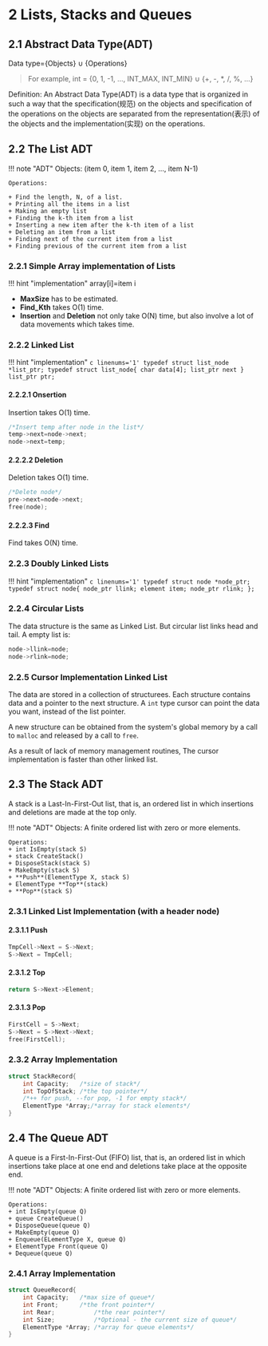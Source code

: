 # 2 Lists, Stacks and Queues
## 2.1 Abstract Data Type(ADT)
Data type={Objects} $\cup$ {Operations}

> For example, int = {0, 1, -1, ..., INT_MAX, INT_MIN} $\cup$ {+, -, *, /, %, ...}

Definition: An Abstract Data Type(ADT) is a data type that is organized in such a way that the specification(规范) on the objects and specification of the operations on the objects are separated from the representation(表示) of the objects and the implementation(实现) on the operations.
## 2.2 The List ADT
!!! note "ADT"
	Objects: (item 0, item 1, item 2, ..., item N-1)

	Operations: 

	+ Find the length, N, of a list.
	+ Printing all the items in a list
	+ Making an empty list
	+ Finding the k-th item from a list
	+ Inserting a new item after the k-th item of a list
	+ Deleting an item from a list
	+ Finding next of the current item from a list
	+ Finding previous of the current item from a list

### 2.2.1 Simple Array implementation of Lists
!!! hint "implementation"
	array[i]=item i

+ **MaxSize** has to be estimated.
+ **Find_Kth** takes O(1) time.
+ **Insertion** and **Deletion** not only take O(N) time, but also involve a lot of data movements which takes time.

### 2.2.2 Linked List
!!! hint "implementation"
	```c linenums='1'
	typedef struct list_node *list_ptr;
	typedef struct list_node{
		char data[4];
		list_ptr next
	}
	list_ptr ptr;
	```
#### 2.2.2.1 Onsertion
Insertion takes O(1) time.
```c
/*Insert temp after node in the list*/
temp->next=node->next;
node->next=temp;
```
#### 2.2.2.2 Deletion
Deletion takes O(1) time.
```c linenums='1'
/*Delete node*/
pre->next=node->next;
free(node);
```
#### 2.2.2.3 Find
Find takes O(N) time.

### 2.2.3 Doubly Linked Lists
!!! hint "implementation"
	```c linenums='1'
	typedef struct node *node_ptr;
	typedef struct node{
		node_ptr llink;
		element item;
		node_ptr rlink;
	};
	```
### 2.2.4 Circular Lists
The data structure is the same as Linked List. But circular list links head and tail.
A empty list is:
```c linenums='1'
node->llink=node;
node->rlink=node;
```
### 2.2.5 Cursor Implementation Linked List
The data are stored in a collection of structurees. Each structure contains data and a pointer to the next structure. A `int` type cursor can point the data you want, instead of the list pointer.

A new structure can be obtained from the system's global memory by a call to `malloc` and released by a call to `free`.

As a result of lack of memory management routines, The cursor implementation is faster than other linked list.

## 2.3 The Stack ADT

A stack is a Last-In-First-Out list, that is, an ordered list in which insertions and deletions are made at the top only.

!!! note "ADT"
	Objects: A finite ordered list with zero or more elements.

	Operations: 
	+ int IsEmpty(stack S)
	+ stack CreateStack()
	+ DisposeStack(stack S)
	+ MakeEmpty(stack S)
	+ **Push**(ElementType X, stack S)
	+ ElementType **Top**(stack)
	+ **Pop**(stack S)

### 2.3.1 Linked List Implementation (with a header node)

#### 2.3.1.1 Push
```c linenums='1'
TmpCell->Next = S->Next;
S->Next = TmpCell;
```
#### 2.3.1.2 Top
```c linenums='1'
return S->Next->Element;
```
#### 2.3.1.3 Pop
```c linenums='1
FirstCell = S->Next;
S->Next = S->Next->Next;
free(FirstCell);
```
### 2.3.2 Array Implementation
```c linenums='1'
struct StackRecord{
	int Capacity;	/*size of stack*/
	int TopOfStack;	/*the top pointer*/
	/*++ for push, --for pop, -1 for empty stack*/
	ElementType *Array;/*array for stack elements*/
}
```
## 2.4 The Queue ADT
A queue is a First-In-First-Out (FIFO) list, that is, an ordered list in which insertions take place at one end and deletions take place at the opposite end.

!!! note "ADT"
	Objects: A finite ordered list with zero or more elements.

	Operations: 
	+ int IsEmpty(queue Q)
	+ queue CreateQueue()
	+ DisposeQueue(queue Q)
	+ MakeEmpty(queue Q)
	+ Enqueue(ELementType X, queue Q)
	+ ElementType Front(queue Q)
	+ Dequeue(queue Q)

### 2.4.1 Array Implementation
```c linenums='1'
struct QueueRecord{
	int Capacity;	/*max size of queue*/
	int Front;		/*the front pointer*/
	int Rear;			/*the rear pointer*/
	int Size;			/*Optional - the current size of queue*/
	ElementType *Array;	/*array for queue elements*/
}
```